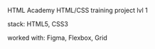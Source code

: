HTML Academy HTML/CSS training project lvl 1

stack: HTML5, CSS3

worked with: Figma, Flexbox, Grid
